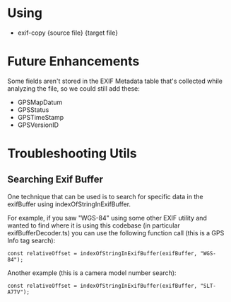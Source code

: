 Using
=====

* exif-copy {source file} {target file}

Future Enhancements
===================

Some fields aren't stored in the EXIF Metadata table that's collected while analyzing the file, so we could still add these:
* GPSMapDatum
* GPSStatus
* GPSTimeStamp
* GPSVersionID

Troubleshooting Utils
=====================

Searching Exif Buffer
---------------------

One technique that can be used is to search for specific data in the exifBuffer using indexOfStringInExifBuffer.

For example, if you saw "WGS-84" using some other EXIF utility and wanted to find where it is using this codebase (in particular exifBufferDecoder.ts)
you can use the following function call (this is a GPS Info tag search):
```
const relativeOffset = indexOfStringInExifBuffer(exifBuffer, "WGS-84");
```
Another example (this is a camera model number search):
```
const relativeOffset = indexOfStringInExifBuffer(exifBuffer, "SLT-A77V");
```
